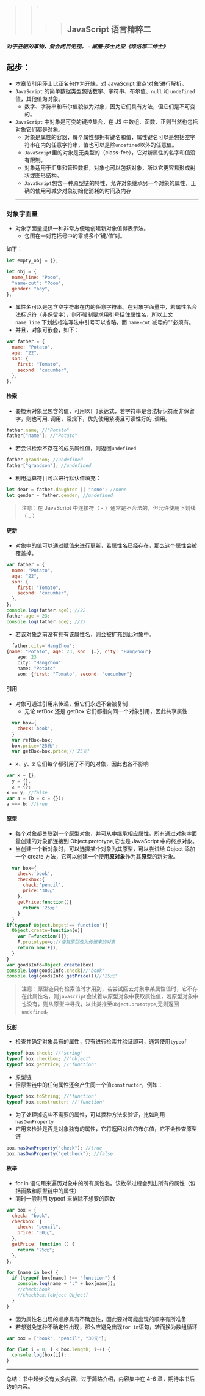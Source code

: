 > > `
> >
> > > > ## JavaScript 语言精粹二

##### 对于丑陋的事物，爱会闭目无视。 - 威廉·莎士比亚《维洛那二绅士》

## 起步：

- 本章节引用莎士比亚名句作为开端，对 JavaScript 重点‘对象’进行解析。
- `JavaScript` 的简单数据类型包括数字、字符串、布尔值、`null` 和 `undefined `值，其他值为对象。
  - 数字、字符串和布尔值貌似为对象，因为它们具有方法，但它们是不可变的。
- `JavaScript` 中对象是可变的键控集合，在 JS 中数组、函数、正则当然也包括对象它们都是对象。
  - 对象是属性的容器，每个属性都拥有键名和值，属性键名可以是包括空字符串在内的任意字符串，值也可以是除`undefined`以外的任意值。
  - `JavaScript`里的对象是无类型的（class-fee），它对新属性的名字和值没有限制。
  - 对象适用于汇集和管理数据，对象也可以包括对象，所以它更容易形成树状或图形结构。
  - `JavaScript`包含一种原型链的特性，允许对象继承另一个对象的属性，正确的使用可减少对象初始化消耗的时间及内存
  ***

### 对象字面量

- 对象字面量提供一种非常方便地创建新对象值得表示法。
  - 包围在一对花括号中的零或多个‘键/值’对。

如下：

```javascript
let empty_obj = {};

let obj = {
  name_line: "Pooo",
  "name-cut": "Pooo",
  gender: "boy",
};
```

- 属性名可以是包含空字符串在内的任意字符串。在对象字面量中，若属性名合法标识符（非保留字），则不强制要求用引号括住属性名，所以上文 `name_line` 下划线标准写法中引号可以省略，而 `name-cut` 减号的""必须有。
- 并且，对象可嵌套，如下：

```javascript
var father = {
  name: "Potato",
  age: "22",
  son: {
    first: "Tomato",
    second: "cucumber",
  },
};
```

#### 检索

- 要检索对象里包含的值，可用以`[ ]`表达式，若字符串是合法标识符而非保留字，则也可用`.`调用，常规下，优先使用紧凑且可读性好的`.`调用。

```javascript
father.name; //"Potato"
father["name"]; //"Potato"
```

- 若尝试检索不存在的成员属性值，则返回`undefined`

```javascript
father.grandson; //undefined
father["grandson"]; //undefined
```

- 利用运算符`||`可以进行默认值填充：

```javascript
let dear = father.daughter || "none"; //none
let gender = father.gender; //undefined
```

> 注意：在 JavaScript 中连接符（ - ）通常是不合法的，但允许使用下划线（ \_ ）

#### 更新

- 对象中的值可以通过赋值来进行更新，若属性名已经存在，那么这个属性会被覆盖掉。

```javascript
var father = {
  name: "Potato",
  age: "22",
  son: {
    first: "Tomato",
    second: "cucumber",
  },
};
console.log(father.age); //22
father.age = 23;
console.log(father.age); //23
```

- 若该对象之前没有拥有该属性名，则会被扩充到此对象中。

```javascript
  father.city='HangZhou';
{name: "Potato", age: 23, son: {…}, city: "HangZhou"}
    age: 23
    city: "HangZhou"
    name: "Potato"
    son: {first: "Tomato", second: "cucumber"}
```

#### 引用

- 对象可通过引用来传递，但它们永远不会被复制
  - 无论 refBox 还是 getBox 它们都指向同一个对象引用，因此共享属性

```JavaScript
  var box={
    check:'book',
  }
  var refBox=box;
  box.price='25元';
  var getBox=box.price;//'25元'
```

- x、y、z 它们每个都引用了不同的对象，因此也各不影响

```javascript
var x = {},
  y = {},
  z = {};
x == y; //false
var a = (b = c = {});
a === b; //true
```

#### 原型

- 每个对象都关联到一个原型对象，并可从中继承相应属性。所有通过对象字面量创建的对象都连接到 Object.prototype,它也是 JavaScript 中的终点对象。
- 当创建一个新对象时，可以选择某个对象为其原型，可以尝试给 Object 添加一个 create 方法，它可以创建一个使用**原对象**作为其**原型**的新对象。

```JavaScript
  var box={
    check:'book',
    checkbox:{
      check:'pencil',
      price:'30元'
    },
    getPrice:function(){
      return '25元'
    }
  }
if(typeof Object.beget!=='function'){
  Object.create=function(o){
    var F=function(){};
    F.prototype=o;//使其原型改为传进来的对象
    return new F();
  }
}
var goodsInfo=Object.create(box)
console.log(goodsInfo.check)//'book'
console.log(goodsInfo.getPrice())//'25元'
```

> 注意：原型链只有检索值时才用到，若尝试回去对象中某属性值时，它不存在此属性名，则`javascript`会试着从原型对象中获取属性值，若原型对象中也没有，则从原型中寻找，以此类推至`Object.prototype`,无则返回`undefined`。

#### 反射

- 检查并确定对象具有的属性，只有进行检索并验证即可，通常使用`typeof`

```javascript
typeof box.check; //"string"
typeof box.checkbox; //"object"
typeof box.getPrice; //"function"
```

- 原型链
- 但原型链中的任何属性还会产生同一个值`constructor`，例如：

```javascript
typeof box.toString; //'function'
typeof box.constructor; //'function'
```

- 为了处理掉这些不需要的属性，可以换种方法来验证，比如利用`hasOwnProperty`
- 它用来检验是否是对象独有的属性，它将返回对应的布尔值，它不会检查原型链

```javascript
box.hasOwnProperty("check"); //true
box.hasOwnProperty("getcheck"); //false
```

#### 枚举

- for in 语句用来遍历对象中的所有属性名。该枚举过程会列出所有的属性（包括函数和原型链中的属性）
- 同时一般利用 typeof 来排除不想要的函数

```javascript
var box = {
  check: "book",
  checkbox: {
    check: "pencil",
    price: "30元",
  },
  getPrice: function () {
    return "25元";
  },
};

for (name in box) {
  if (typeof box[name] !== "function") {
    console.log(name + ":" + box[name]);
    //check:book
    //checkbox:[object Object]
  }
}
```

- 因为属性名出现的顺序具有不确定性，因此要对可能出现的顺序有所准备
- 若想避免这种不确定性出现，那么应避免出现`for in`语句，转而换为数组循环

```javascript
var box = ["book", "pencil", "30元"];

for (let i = 0; i < box.length; i++) {
  console.log(box[i]);
}
```

---

总结：书中起步没有太多内容，过于简略介绍，内容集中在 4-6 章，期待本书后边的内容。
